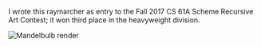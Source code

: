 I wrote this raymarcher as entry to the Fall 2017 CS 61A Scheme Recursive Art Contest; it won third place in the heavyweight division.

![Mandelbulb render](http://inst.eecs.berkeley.edu/~cs61a/fa17/proj/scheme_gallery/entries/324d06ff/artwork.png)


